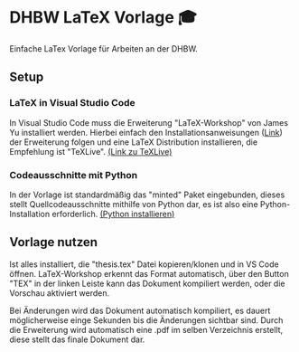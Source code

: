 # DHBW LaTeX Vorlage :mortar_board:
Einfache LaTex Vorlage für Arbeiten an der DHBW.

## Setup 
### LaTeX in Visual Studio Code
In Visual Studio Code muss die Erweiterung "LaTeX-Workshop" von James Yu installiert werden. Hierbei einfach den Installationsanweisungen ([Link](https://github.com/James-Yu/LaTeX-Workshop/wiki/Install)) der Erweiterung folgen und eine LaTeX Distribution installieren, die Empfehlung ist "TeXLive". [(Link zu TeXLive)](https://www.tug.org/texlive/)

### Codeausschnitte mit Python

In der Vorlage ist standardmäßig das "minted" Paket eingebunden, dieses stellt Quellcodeausschnitte
mithilfe von Python dar, es ist also eine Python-Installation erforderlich. [(Python installieren)](https://www.python.org/downloads/) 

## Vorlage nutzen 

Ist alles installiert, die "thesis.tex" Datei kopieren/klonen und in VS Code öffnen. LaTeX-Workshop erkennt das Format automatisch, über den Button "TEX" in der linken Leiste kann das Dokument kompiliert werden, oder die Vorschau aktiviert werden. 

Bei Änderungen wird das Dokument automatisch kompiliert, es dauert möglicherweise einge Sekunden bis die Änderungen sichtbar sind. Durch die Erweiterung wird automatisch eine .pdf im selben Verzeichnis erstellt, diese stellt das finale Dokument dar.




